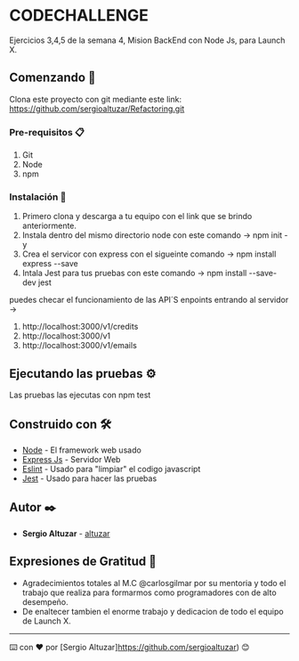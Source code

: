 # CODECHALLENGE

Ejercicios 3,4,5 de la semana 4, Mision BackEnd con Node Js, para Launch X.

## Comenzando 🚀
Clona este proyecto con git mediante este link: https://github.com/sergioaltuzar/Refactoring.git


### Pre-requisitos 📋

1. Git
2. Node
3. npm 

### Instalación 🔧

1. Primero clona y descarga a tu equipo con el link que se brindo anteriormente.
2. Instala dentro del mismo directorio node con este comando -> npm init -y
3. Crea el servicor con express con el sigueinte comando -> npm install express --save 
4.  Intala Jest para tus pruebas con este comando -> npm install --save-dev jest

puedes checar el funcionamiento de las API´S enpoints entrando al servidor -> 
1. http://localhost:3000/v1/credits
2. http://localhost:3000/v1
3. http://localhost:3000/v1/emails


## Ejecutando las pruebas ⚙️

Las pruebas las ejecutas con npm test

## Construido con 🛠️

* [Node](https://nodejs.org/en/) - El framework web usado
* [Express Js](https://expressjs.com/) - Servidor Web
* [Eslint](https://eslint.org/docs/developer-guide/nodejs-api) - Usado para "limpiar" el codigo javascript
* [Jest](https://jestjs.io/) - Usado para hacer las pruebas


## Autor ✒️

* **Sergio Altuzar** - [altuzar](https://github.com/sergioaltuzar)


## Expresiones de Gratitud 🎁

* Agradecimientos totales al M.C @carlosgilmar por su mentoria y todo el trabajo que realiza para formarmos como programadores con de alto desempeño.
* De enaltecer tambien el enorme trabajo y dedicacion de todo el equipo de Launch X.



---
⌨️ con ❤️ por [Sergio Altuzar]https://github.com/sergioaltuzar) 😊

